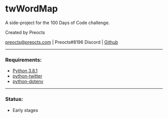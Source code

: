 # twWordMap

A side-project for the 100 Days of Code challenge.

Created by Preocts

[preocts@preocts.com](mailto:preocts@preocts.com) | Preocts#8196 Discord | [Github](https://github.com/Preocts)

---

### Requirements:

- [Python 3.8.1](https://www.python.org/)
- [python-twitter](https://python-twitter.readthedocs.io/en/latest/installation.html)
- [python-dotenv](https://github.com/theskumar/python-dotenv)

---

### Status:

- Early stages
